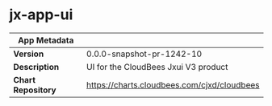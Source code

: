 # jx-app-ui

|App Metadata||
|---|---|
| **Version** | 0.0.0-snapshot-pr-1242-10 |
| **Description** | UI for the CloudBees Jxui V3 product |
| **Chart Repository** | https://charts.cloudbees.com/cjxd/cloudbees |
